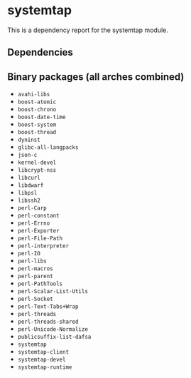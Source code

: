# systemtap
This is a dependency report for the systemtap module.
## Dependencies
## Binary packages (all arches combined)
* `avahi-libs`
* `boost-atomic`
* `boost-chrono`
* `boost-date-time`
* `boost-system`
* `boost-thread`
* `dyninst`
* `glibc-all-langpacks`
* `json-c`
* `kernel-devel`
* `libcrypt-nss`
* `libcurl`
* `libdwarf`
* `libpsl`
* `libssh2`
* `perl-Carp`
* `perl-constant`
* `perl-Errno`
* `perl-Exporter`
* `perl-File-Path`
* `perl-interpreter`
* `perl-IO`
* `perl-libs`
* `perl-macros`
* `perl-parent`
* `perl-PathTools`
* `perl-Scalar-List-Utils`
* `perl-Socket`
* `perl-Text-Tabs+Wrap`
* `perl-threads`
* `perl-threads-shared`
* `perl-Unicode-Normalize`
* `publicsuffix-list-dafsa`
* `systemtap`
* `systemtap-client`
* `systemtap-devel`
* `systemtap-runtime`
